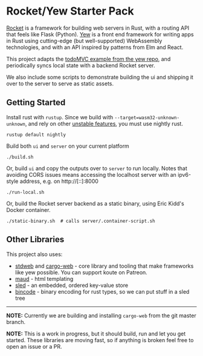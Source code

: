 # Rocket/Yew Starter Pack

[Rocket](https://rocket.rs) is a framework for building web servers in Rust, 
with a routing API that feels like Flask (Python). [Yew](https://github.com/DenisKolodin/yew) 
is a front end framework for writing apps in Rust using cutting-edge 
(but well-supported) WebAssembly technologies, and with an API inspired by 
patterns from Elm and React.

This project adapts the [todoMVC example from the yew repo](https://github.com/DenisKolodin/yew/tree/master/examples/todomvc), 
and periodically syncs local state with a backend Rocket server.

We also include some scripts to demonstrate building the ui and shipping it over
to the server to serve as static assets.

## Getting Started

Install rust with `rustup`. Since we build with `--target=wasm32-unknown-unknown`, and rely on 
other [unstable features](https://doc.rust-lang.org/beta/unstable-book/the-unstable-book.html), you must use nightly rust.

```
rustup default nightly
```

Build both `ui` and `server` on your current platform

```
./build.sh
```

Or, build `ui` and copy the outputs over to `server` to run locally. Notes that
avoiding CORS issues means accessing the localhost server with an ipv6-style 
address, e.g. on http://[::]:8000

```
./run-local.sh
```

Or, build the Rocket server backend as a static binary, using Eric Kidd's 
Docker container. 

```
./static-binary.sh  # calls server/.container-script.sh
```

## Other Libraries

This project also uses:

* [stdweb](https://github.com/koute/stdweb) and [cargo-web](https://github.com/koute/cargo-web) - core library and 
   tooling that make frameworks like yew possible. You can support koute on Patreon.
* [maud](https://github.com/lfairy/maud) - html templating 
* [sled](https://github.com/spacejam/sled) - an embedded, ordered key-value store 
* [bincode](https://github.com/TyOverby/bincode) - binary encoding for rust types, so we can put
   stuff in a sled tree

----

**NOTE:** Currently we are building and installing `cargo-web` from the git 
master branch. 

**NOTE:** This is a work in progress, but it should build, run and let you get
started. These libraries are moving fast, so if anything is broken feel free to
open an issue or a PR.


